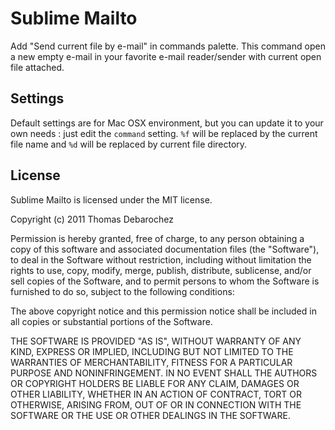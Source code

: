 # Sublime Mailto

Add "Send current file by e-mail" in commands palette. This command open a new empty e-mail in your favorite e-mail reader/sender with current open file attached.

## Settings

Default settings are for Mac OSX environment, but you can update it to your own needs : just edit the `command` setting. `%f` will be replaced by the current file name and `%d` will be replaced by current file directory.

## License

Sublime Mailto is licensed under the MIT license.

  Copyright (c) 2011 Thomas Debarochez

  Permission is hereby granted, free of charge, to any person obtaining a copy
  of this software and associated documentation files (the "Software"), to deal
  in the Software without restriction, including without limitation the rights
  to use, copy, modify, merge, publish, distribute, sublicense, and/or sell
  copies of the Software, and to permit persons to whom the Software is
  furnished to do so, subject to the following conditions:

  The above copyright notice and this permission notice shall be included in
  all copies or substantial portions of the Software.

  THE SOFTWARE IS PROVIDED "AS IS", WITHOUT WARRANTY OF ANY KIND, EXPRESS OR
  IMPLIED, INCLUDING BUT NOT LIMITED TO THE WARRANTIES OF MERCHANTABILITY,
  FITNESS FOR A PARTICULAR PURPOSE AND NONINFRINGEMENT. IN NO EVENT SHALL THE
  AUTHORS OR COPYRIGHT HOLDERS BE LIABLE FOR ANY CLAIM, DAMAGES OR OTHER
  LIABILITY, WHETHER IN AN ACTION OF CONTRACT, TORT OR OTHERWISE, ARISING FROM,
  OUT OF OR IN CONNECTION WITH THE SOFTWARE OR THE USE OR OTHER DEALINGS IN
  THE SOFTWARE.